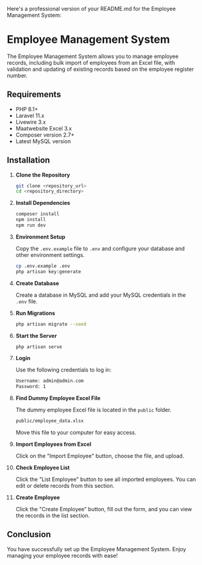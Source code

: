 Here's a professional version of your README.md for the Employee Management System:

# Employee Management System

The Employee Management System allows you to manage employee records, including bulk import of employees from an Excel file, with validation and updating of existing records based on the employee register number.

## Requirements

- PHP 8.1+
- Laravel 11.x
- Livewire 3.x
- Maatwebsite Excel 3.x
- Composer version 2.7+
- Latest MySQL version

## Installation

1. **Clone the Repository**

    ```sh
    git clone <repository_url>
    cd <repository_directory>
    ```

2. **Install Dependencies**

    ```sh
    composer install
    npm install
    npm run dev
    ```

3. **Environment Setup**

    Copy the `.env.example` file to `.env` and configure your database and other environment settings.

    ```sh
    cp .env.example .env
    php artisan key:generate
    ```

4. **Create Database**

    Create a database in MySQL and add your MySQL credentials in the `.env` file.

5. **Run Migrations**

    ```sh
    php artisan migrate --seed
    ```

6. **Start the Server**

    ```sh
    php artisan serve
    ```

7. **Login**

    Use the following credentials to log in:

    ```sh
    Username: admin@admin.com
    Password: 1
    ```

8. **Find Dummy Employee Excel File**

    The dummy employee Excel file is located in the `public` folder.

    ```sh
    public/employee_data.xlsx
    ```

    Move this file to your computer for easy access.

9. **Import Employees from Excel**

    Click on the "Import Employee" button, choose the file, and upload.

10. **Check Employee List**

    Click the "List Employee" button to see all imported employees. You can edit or delete records from this section.

11. **Create Employee**

    Click the "Create Employee" button, fill out the form, and you can view the records in the list section.

## Conclusion

You have successfully set up the Employee Management System. Enjoy managing your employee records with ease!
